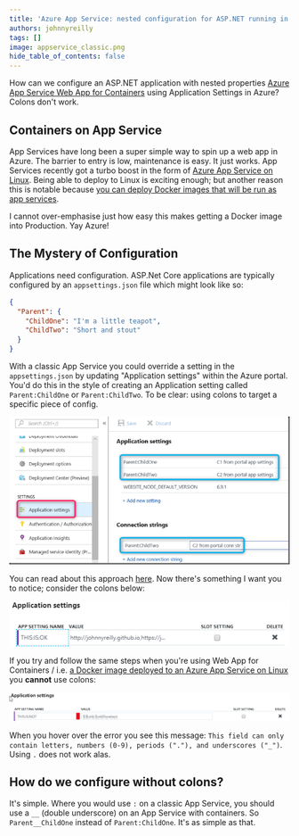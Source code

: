 ```yaml
---
title: 'Azure App Service: nested configuration for ASP.NET running in Web App for Containers using Application Settings'
authors: johnnyreilly
tags: []
image: appservice_classic.png
hide_table_of_contents: false
---
```


How can we configure an ASP.NET application with nested properties [Azure App Service Web App for Containers](https://azure.microsoft.com/en-gb/services/app-service/containers/) using Application Settings in Azure? Colons don't work.

## Containers on App Service

App Services have long been a super simple way to spin up a web app in Azure. The barrier to entry is low, maintenance is easy. It just works. App Services recently got a turbo boost in the form of [Azure App Service on Linux](https://docs.microsoft.com/en-us/azure/app-service/containers/app-service-linux-intro). Being able to deploy to Linux is exciting enough; but another reason this is notable because [you can deploy Docker images that will be run as app services](https://docs.microsoft.com/en-us/azure/app-service/containers/tutorial-custom-docker-image).

I cannot over-emphasise just how easy this makes getting a Docker image into Production. Yay Azure!

## The Mystery of Configuration

Applications need configuration. ASP.Net Core applications are typically configured by an `appsettings.json` file which might look like so:

```json
{
  "Parent": {
    "ChildOne": "I'm a little teapot",
    "ChildTwo": "Short and stout"
  }
}
```

With a classic App Service you could override a setting in the `appsettings.json` by updating "Application settings" within the Azure portal. You'd do this in the style of creating an Application setting called `Parent:ChildOne` or `Parent:ChildTwo`. To be clear: using colons to target a specific piece of config.

![screenshot of an App Service Application Settings in the Azure Portal, nested properties configured using colons](appservice_classic.png)

You can read about this approach [here](https://blogs.msdn.microsoft.com/waws/2018/06/12/asp-net-core-settings-for-azure-app-service/). Now there's something I want you to notice; consider the colons below:

![screenshot of an App Service specific Application Setting nested property configured using colons - all good](appservice_colons_fine.png)

If you try and follow the same steps when you're using Web App for Containers / i.e. [a Docker image deployed to an Azure App Service on Linux ](https://docs.microsoft.com/en-us/azure/app-service/containers/app-service-linux-intro) you **cannot** use colons:

![screenshot of a Web App for Containers specific Application Setting nested property configured using colons - errors](appservice_container_colons_bad.png)

When you hover over the error you see this message: `This field can only contain letters, numbers (0-9), periods ("."), and underscores ("_")`. Using `.` does not work alas.

## How do we configure without colons?

It's simple. Where you would use `:` on a classic App Service, you should use a `__` (double underscore) on an App Service with containers. So `Parent__ChildOne` instead of `Parent:ChildOne`. It's as simple as that.
